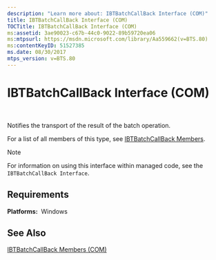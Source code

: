 ```yaml
---
description: "Learn more about: IBTBatchCallBack Interface (COM)"
title: IBTBatchCallBack Interface (COM)
TOCTitle: IBTBatchCallBack Interface (COM)
ms:assetid: 3ae90023-c67b-44c0-9022-89b59720ea06
ms:mtpsurl: https://msdn.microsoft.com/library/Aa559662(v=BTS.80)
ms:contentKeyID: 51527385
ms.date: 08/30/2017
mtps_version: v=BTS.80
---
```


# IBTBatchCallBack Interface (COM)

 

Notifies the transport of the result of the batch operation.

For a list of all members of this type, see [IBTBatchCallBack Members](ibtbatchcallback-members-com.md).


> [!NOTE]
> <P>For information on using this interface within managed code, see the <CODE>IBTBatchCallBack Interface</CODE>.</P>



## Requirements

**Platforms:**  Windows

## See Also

[IBTBatchCallBack Members (COM)](ibtbatchcallback-members-com.md)

